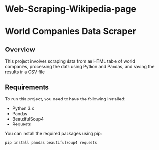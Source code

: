 # Web-Scraping-Wikipedia-page

# World Companies Data Scraper

## Overview

This project involves scraping data from an HTML table of world companies, processing the data using Python and Pandas, and saving the results in a CSV file.

## Requirements

To run this project, you need to have the following installed:

- Python 3.x
- Pandas
- BeautifulSoup4
- Requests

You can install the required packages using pip:

```bash
pip install pandas beautifulsoup4 requests
